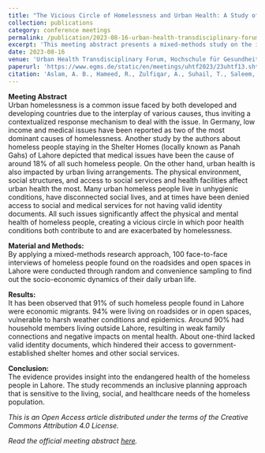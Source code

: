 ```yaml
---
title: "The Vicious Circle of Homelessness and Urban Health: A Study of Homeless People in Lahore, Pakistan"
collection: publications
category: conference meetings
permalink: /publication/2023-08-16-urban-health-transdisciplinary-forum
excerpt: 'This meeting abstract presents a mixed-methods study on the interplay between homelessness and urban health in Lahore, highlighting key vulnerabilities, health risks, and policy recommendations.'
date: 2023-08-16
venue: 'Urban Health Transdisciplinary Forum, Hochschule für Gesundheit, Bochum, Germany'
paperurl: 'https://www.egms.de/static/en/meetings/uhtf2023/23uhtf13.shtml'
citation: 'Aslam, A. B., Hameed, R., Zulfiqar, A., Suhail, T., Saleem, H., Noor, A., & Khan, M. S. (2023). The vicious circle of homelessness and urban health: a study of homeless people in Lahore, Pakistan. Urban Health Transdisciplinary Forum, Bochum, Germany. German Medical Science GMS Publishing House. https://doi.org/10.3205/23uhtf13'
---
```


**Meeting Abstract**  
Urban homelessness is a common issue faced by both developed and developing countries due to the interplay of various causes, thus inviting a contextualized response mechanism to deal with the issue. In Germany, low income and medical issues have been reported as two of the most dominant causes of homelessness. Another study by the authors about homeless people staying in the Shelter Homes (locally known as Panah Gahs) of Lahore depicted that medical issues have been the cause of around 18% of all such homeless people. On the other hand, urban health is also impacted by urban living arrangements. The physical environment, social structures, and access to social services and health facilities affect urban health the most. Many urban homeless people live in unhygienic conditions, have disconnected social lives, and at times have been denied access to social and medical services for not having valid identity documents. All such issues significantly affect the physical and mental health of homeless people, creating a vicious circle in which poor health conditions both contribute to and are exacerbated by homelessness.

**Material and Methods:**  
By applying a mixed-methods research approach, 100 face-to-face interviews of homeless people found on the roadsides and open spaces in Lahore were conducted through random and convenience sampling to find out the socio-economic dynamics of their daily urban life.

**Results:**  
It has been observed that 91% of such homeless people found in Lahore were economic migrants. 94% were living on roadsides or in open spaces, vulnerable to harsh weather conditions and epidemics. Around 90% had household members living outside Lahore, resulting in weak family connections and negative impacts on mental health. About one-third lacked valid identity documents, which hindered their access to government-established shelter homes and other social services.

**Conclusion:**  
The evidence provides insight into the endangered health of the homeless people in Lahore. The study recommends an inclusive planning approach that is sensitive to the living, social, and healthcare needs of the homeless population.

*This is an Open Access article distributed under the terms of the Creative Commons Attribution 4.0 License.*

*Read the official meeting abstract [here](https://www.egms.de/static/en/meetings/uhtf2023/23uhtf13.shtml).*
